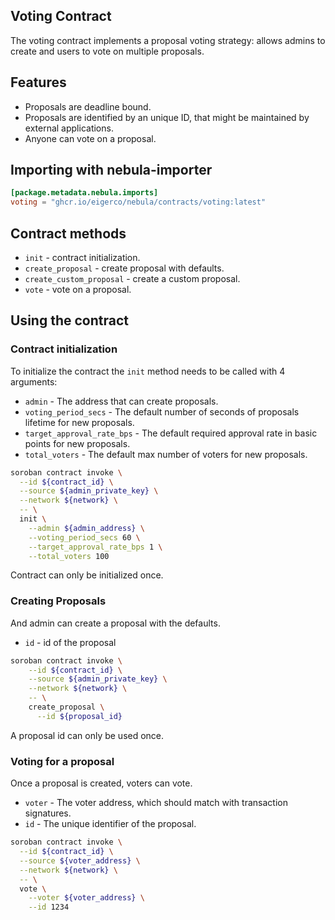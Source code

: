 ## Voting Contract

The voting contract implements a proposal voting strategy: allows admins to create and users to vote on multiple proposals.

## Features

* Proposals are deadline bound.
* Proposals are identified by an unique ID, that might be maintained by external applications.
* Anyone can vote on a proposal.


## Importing with nebula-importer

````toml
[package.metadata.nebula.imports]
voting = "ghcr.io/eigerco/nebula/contracts/voting:latest"
````

## Contract methods

* `init` - contract initialization.
* `create_proposal` - create proposal with defaults.
* `create_custom_proposal` - create a custom proposal.
* `vote` - vote on a proposal.

## Using the contract

### Contract initialization

To initialize the contract the `init` method needs to be called with 4 arguments:
- `admin` - The address that can create proposals.
- `voting_period_secs` - The default number of seconds of proposals lifetime for new proposals.
- `target_approval_rate_bps` - The default required approval rate in basic points for new proposals.
- `total_voters` - The default max number of voters for new proposals.

```bash
soroban contract invoke \
  --id ${contract_id} \
  --source ${admin_private_key} \
  --network ${network} \
  -- \
  init \
    --admin ${admin_address} \
    --voting_period_secs 60 \
    --target_approval_rate_bps 1 \
    --total_voters 100
```
Contract can only be initialized once.

### Creating Proposals

And admin can create a proposal with the defaults.
* `id` - id of the proposal

```bash
soroban contract invoke \
    --id ${contract_id} \
    --source ${admin_private_key} \
    --network ${network} \
    -- \
    create_proposal \
      --id ${proposal_id}
```
A proposal id can only be used once.

### Voting for a proposal

Once a proposal is created, voters can vote.
* `voter` - The voter address, which should match with transaction signatures.
* `id` - The unique identifier of the proposal.

```bash
soroban contract invoke \
  --id ${contract_id} \
  --source ${voter_address} \
  --network ${network} \
  -- \
  vote \
    --voter ${voter_address} \
    --id 1234
```